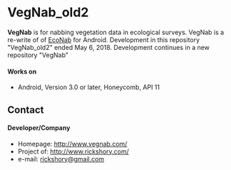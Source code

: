 VegNab_old2
======
**VegNab** is for nabbing vegetation data in ecological surveys.
 VegNab is a re-write of of [EcoNab](http://www.niiss.org/cwis438/gather/EcoNab/EcoNabDownload.php) for Android.
 Development in this repository "VegNab_old2" ended May 6, 2018. Development continues in a new repository "VegNab"


#### Works on
* Android, Version 3.0 or later, Honeycomb, API 11


## Contact
#### Developer/Company
* Homepage: http://www.vegnab.com/
* Project of: http://www.rickshory.com/
* e-mail: rickshory@gmail.com
